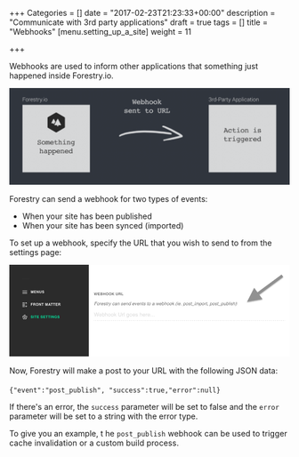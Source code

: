 +++
Categories = []
date = "2017-02-23T21:23:33+00:00"
description = "Communicate with 3rd party applications"
draft = true
tags = []
title = "Webhooks"
[menu.setting_up_a_site]
weight = 11

+++


Webhooks are used to inform other applications that something just happened inside Forestry.io.

<img src="/docs/forestryio/images/forestry-io-webhook.png" alt="/docs/forestryio/images/forestry-io-webhook.png" class="">
<p class="">Forestry can send a webhook for two types of events:</p>
<ul class=""><li class="">When your site has been published</li><li class="">When your site has been synced (imported)</li></ul>

To set up a webhook, specify the URL that you wish to send to from the settings page:

<img src="/docs/forestryio/images/webhook-settings.png" alt="/docs/forestryio/images/webhook-settings.png">
<p class="">Now, Forestry will make a post to your URL with the following JSON data:<br><br><code>{"event":"post_publish", "success":true,"error":null}</code>​<br></p>

If there's an error, the `success` parameter will be set to false and the `error` parameter will be set to a string with the error type.

To give you an example, t
<span style="letter-spacing: 0.01em;">he&nbsp;`post_publish` webhook can be used to trigger cache invalidation or a custom build process.</span>